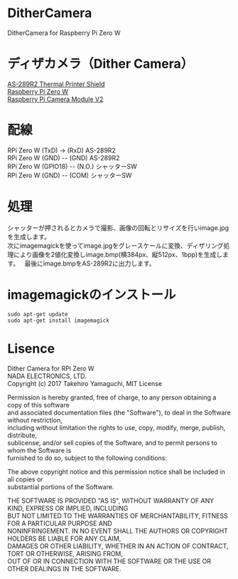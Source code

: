 # DitherCamera
DitherCamera for Raspberry Pi Zero W

# ディザカメラ（Dither Camera）
[AS-289R2 Thermal Printer Shield](http://www.nada.co.jp/as289r2/)  
[Raspberry Pi Zero W](https://www.raspberrypi.org/)  
[Raspberry Pi Camera Module V2](https://www.raspberrypi.org/)  

# 配線
RPi Zero W (TxD) -> (RxD) AS-289R2  
RPi Zero W (GND) -- (GND) AS-289R2  
RPi Zero W (GPIO18) -- (N.O.) シャッターSW  
RPi Zero W (GND) -- (COM) シャッターSW  

# 処理
シャッターが押されるとカメラで撮影、画像の回転とリサイズを行いimage.jpgを生成します。  
次にimagemagickを使ってimage.jpgをグレースケールに変換、ディザリング処理により画像を2値化変換しimage.bmp(横384px、縦512px、1bpp)を生成します。  
最後にimage.bmpをAS-289R2に出力します。  

# imagemagickのインストール
```
sudo apt-get update
sudo apt-get install imagemagick
```

# Lisence
Dither Camera for RPi Zero W  
NADA ELECTRONICS, LTD.  
Copyright (c) 2017 Takehiro Yamaguchi, MIT License  

Permission is hereby granted, free of charge, to any person obtaining a copy of this software  
and associated documentation files (the "Software"), to deal in the Software without restriction,  
including without limitation the rights to use, copy, modify, merge, publish, distribute,  
sublicense, and/or sell copies of the Software, and to permit persons to whom the Software is  
furnished to do so, subject to the following conditions:  

The above copyright notice and this permission notice shall be included in all copies or  
substantial portions of the Software.  

THE SOFTWARE IS PROVIDED "AS IS", WITHOUT WARRANTY OF ANY KIND, EXPRESS OR IMPLIED, INCLUDING  
BUT NOT LIMITED TO THE WARRANTIES OF MERCHANTABILITY, FITNESS FOR A PARTICULAR PURPOSE AND  
NONINFRINGEMENT. IN NO EVENT SHALL THE AUTHORS OR COPYRIGHT HOLDERS BE LIABLE FOR ANY CLAIM,  
DAMAGES OR OTHER LIABILITY, WHETHER IN AN ACTION OF CONTRACT, TORT OR OTHERWISE, ARISING FROM,  
OUT OF OR IN CONNECTION WITH THE SOFTWARE OR THE USE OR OTHER DEALINGS IN THE SOFTWARE.  
